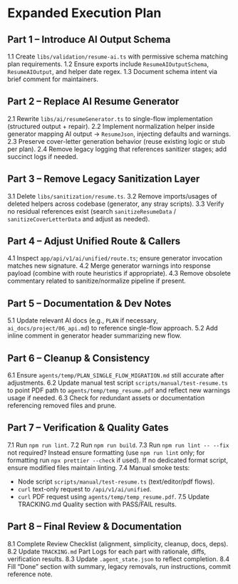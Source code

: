 # Expanded Execution Plan

## Part 1 – Introduce AI Output Schema
1.1 Create `libs/validation/resume-ai.ts` with permissive schema matching plan requirements.
1.2 Ensure exports include `ResumeAIOutputSchema`, `ResumeAIOutput`, and helper date regex.
1.3 Document schema intent via brief comment for maintainers.

## Part 2 – Replace AI Resume Generator
2.1 Rewrite `libs/ai/resumeGenerator.ts` to single-flow implementation (structured output + repair).
2.2 Implement normalization helper inside generator mapping AI output → `ResumeJson`, injecting defaults and warnings.
2.3 Preserve cover-letter generation behavior (reuse existing logic or stub per plan).
2.4 Remove legacy logging that references sanitizer stages; add succinct logs if needed.

## Part 3 – Remove Legacy Sanitization Layer
3.1 Delete `libs/sanitization/resume.ts`.
3.2 Remove imports/usages of deleted helpers across codebase (generator, any stray scripts).
3.3 Verify no residual references exist (search `sanitizeResumeData` / `sanitizeCoverLetterData` and adjust as needed).

## Part 4 – Adjust Unified Route & Callers
4.1 Inspect `app/api/v1/ai/unified/route.ts`; ensure generator invocation matches new signature.
4.2 Merge generator warnings into response payload (combine with route heuristics if appropriate).
4.3 Remove obsolete commentary related to sanitize/normalize pipeline if present.

## Part 5 – Documentation & Dev Notes
5.1 Update relevant AI docs (e.g., `PLAN` if necessary, `ai_docs/project/06_api.md`) to reference single-flow approach.
5.2 Add inline comment in generator header summarizing new flow.

## Part 6 – Cleanup & Consistency
6.1 Ensure `agents/temp/PLAN_SINGLE_FLOW_MIGRATION.md` still accurate after adjustments.
6.2 Update manual test script `scripts/manual/test-resume.ts` to point PDF path to `agents/temp/temp_resume.pdf` and reflect new warnings usage if needed.
6.3 Check for redundant assets or documentation referencing removed files and prune.

## Part 7 – Verification & Quality Gates
7.1 Run `npm run lint`.
7.2 Run `npm run build`.
7.3 Run `npm run lint -- --fix` not required? Instead ensure formatting (use `npm run lint` only; for formatting run `npx prettier --check` if used). If no dedicated format script, ensure modified files maintain linting.
7.4 Manual smoke tests:
   - Node script `scripts/manual/test-resume.ts` (text/editor/pdf flows).
   - `curl` text-only request to `/api/v1/ai/unified`.
   - `curl` PDF request using `agents/temp/temp_resume.pdf`.
7.5 Update TRACKING.md Quality section with PASS/FAIL results.

## Part 8 – Final Review & Documentation
8.1 Complete Review Checklist (alignment, simplicity, cleanup, docs, deps).
8.2 Update `TRACKING.md` Part Logs for each part with rationale, diffs, verification results.
8.3 Update `.agent_state.json` to reflect completion.
8.4 Fill “Done” section with summary, legacy removals, run instructions, commit reference note.
